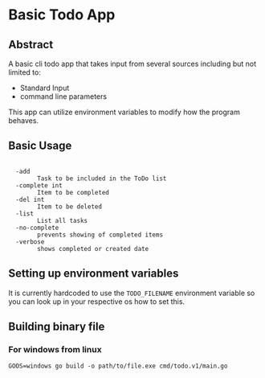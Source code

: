 # Basic Todo App

## Abstract

A basic cli todo app that takes input from several sources
including but not limited to:  
 - Standard Input
 - command line parameters

This app can utilize environment variables to modify how the program
behaves.

## Basic Usage
```

  -add
        Task to be included in the ToDo list
  -complete int
        Item to be completed
  -del int
        Item to be deleted
  -list
        List all tasks
  -no-complete
        prevents showing of completed items
  -verbose
        shows completed or created date
```

## Setting up environment variables
It is currently hardcoded to use the `TODO_FILENAME` environment
variable so you can look up in your respective os how to set this.

## Building binary file
### For windows from linux
`GOOS=windows go build -o path/to/file.exe cmd/todo.v1/main.go`